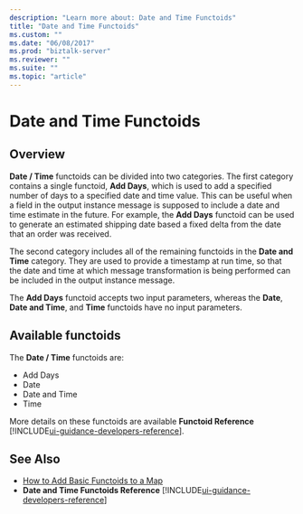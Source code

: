 ```yaml
---
description: "Learn more about: Date and Time Functoids"
title: "Date and Time Functoids"
ms.custom: ""
ms.date: "06/08/2017"
ms.prod: "biztalk-server"
ms.reviewer: ""
ms.suite: ""
ms.topic: "article"
---
```

# Date and Time Functoids

## Overview
**Date / Time** functoids can be divided into two categories. The first category contains a single functoid, **Add Days**, which is used to add a specified number of days to a specified date and time value. This can be useful when a field in the output instance message is supposed to include a date and time estimate in the future. For example, the **Add Days** functoid can be used to generate an estimated shipping date based a fixed delta from the date that an order was received.  

 The second category includes all of the remaining functoids in the **Date and Time** category. They are used to provide a timestamp at run time, so that the date and time at which message transformation is being performed can be included in the output instance message.  

 The **Add Days** functoid accepts two input parameters, whereas the **Date**, **Date and Time**, and **Time** functoids have no input parameters.  

## Available functoids  
 The **Date / Time** functoids are: 

* Add Days
* Date
* Date and Time
* Time

More details on these functoids are available **Functoid Reference** [!INCLUDE[ui-guidance-developers-reference](../includes/ui-guidance-developers-reference.md)].

## See Also  
- [How to Add Basic Functoids to a Map](../core/how-to-add-basic-functoids-to-a-map.md)   
- **Date and Time Functoids Reference** [!INCLUDE[ui-guidance-developers-reference](../includes/ui-guidance-developers-reference.md)]
